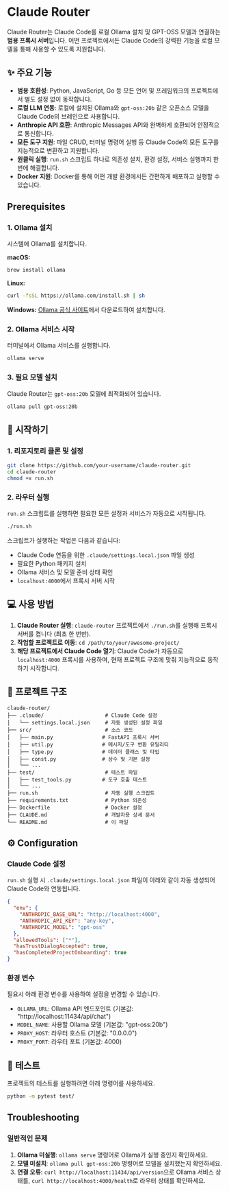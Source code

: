 # Claude Router

Claude Router는 Claude Code를 로컬 Ollama 설치 및 GPT-OSS 모델과 연결하는 **범용 프록시 서버**입니다. 어떤 프로젝트에서든 Claude Code의 강력한 기능을 로컬 모델을 통해 사용할 수 있도록 지원합니다.

## ✨ 주요 기능

*   **범용 호환성**: Python, JavaScript, Go 등 모든 언어 및 프레임워크의 프로젝트에서 별도 설정 없이 동작합니다.
*   **로컬 LLM 연동**: 로컬에 설치된 Ollama와 `gpt-oss:20b` 같은 오픈소스 모델을 Claude Code의 브레인으로 사용합니다.
*   **Anthropic API 호환**: Anthropic Messages API와 완벽하게 호환되어 안정적으로 통신합니다.
*   **모든 도구 지원**: 파일 CRUD, 터미널 명령어 실행 등 Claude Code의 모든 도구를 지능적으로 변환하고 지원합니다.
*   **원클릭 실행**: `run.sh` 스크립트 하나로 의존성 설치, 환경 설정, 서비스 실행까지 한 번에 해결합니다.
*   **Docker 지원**: Docker를 통해 어떤 개발 환경에서든 간편하게 배포하고 실행할 수 있습니다.

## Prerequisites

### 1. Ollama 설치
시스템에 Ollama를 설치합니다.

**macOS:**
```bash
brew install ollama
```

**Linux:**
```bash
curl -fsSL https://ollama.com/install.sh | sh
```

**Windows:**
[Ollama 공식 사이트](https://ollama.com/download/windows)에서 다운로드하여 설치합니다.

### 2. Ollama 서비스 시작
터미널에서 Ollama 서비스를 실행합니다.
```bash
ollama serve
```

### 3. 필요 모델 설치
Claude Router는 `gpt-oss:20b` 모델에 최적화되어 있습니다.
```bash
ollama pull gpt-oss:20b
```

## 🚀 시작하기

### 1. 리포지토리 클론 및 설정
```bash
git clone https://github.com/your-username/claude-router.git
cd claude-router
chmod +x run.sh
```

### 2. 라우터 실행
`run.sh` 스크립트를 실행하면 필요한 모든 설정과 서비스가 자동으로 시작됩니다.
```bash
./run.sh
```

스크립트가 실행하는 작업은 다음과 같습니다:
- Claude Code 연동을 위한 `.claude/settings.local.json` 파일 생성
- 필요한 Python 패키지 설치
- Ollama 서비스 및 모델 준비 상태 확인
- `localhost:4000`에서 프록시 서버 시작

## 💻 사용 방법

1.  **Claude Router 실행**: `claude-router` 프로젝트에서 `./run.sh`를 실행해 프록시 서버를 켭니다 (최초 한 번만).
2.  **작업할 프로젝트로 이동**: `cd /path/to/your/awesome-project/`
3.  **해당 프로젝트에서 Claude Code 열기**: Claude Code가 자동으로 `localhost:4000` 프록시를 사용하며, 현재 프로젝트 구조에 맞춰 지능적으로 동작하기 시작합니다.

## 📂 프로젝트 구조

```
claude-router/
├── .claude/                    # Claude Code 설정
│   └── settings.local.json     # 자동 생성된 설정 파일
├── src/                        # 소스 코드
│   ├── main.py                # FastAPI 프록시 서버
│   ├── util.py                # 메시지/도구 변환 유틸리티
│   ├── type.py                # 데이터 클래스 및 타입
│   ├── const.py               # 상수 및 기본 설정
│   └── ...
├── test/                       # 테스트 파일
│   ├── test_tools.py          # 도구 호출 테스트
│   └── ...
├── run.sh                      # 자동 실행 스크립트
├── requirements.txt            # Python 의존성
├── Dockerfile                  # Docker 설정
├── CLAUDE.md                   # 개발자용 상세 문서
└── README.md                   # 이 파일
```

## ⚙️ Configuration

### Claude Code 설정
`run.sh` 실행 시 `.claude/settings.local.json` 파일이 아래와 같이 자동 생성되어 Claude Code와 연동됩니다.

```json
{
  "env": {
    "ANTHROPIC_BASE_URL": "http://localhost:4000",
    "ANTHROPIC_API_KEY": "any-key",
    "ANTHROPIC_MODEL": "gpt-oss"
  },
  "allowedTools": ["*"],
  "hasTrustDialogAccepted": true,
  "hasCompletedProjectOnboarding": true
}
```

### 환경 변수
필요시 아래 환경 변수를 사용하여 설정을 변경할 수 있습니다.
- `OLLAMA_URL`: Ollama API 엔드포인트 (기본값: "http://localhost:11434/api/chat")
- `MODEL_NAME`: 사용할 Ollama 모델 (기본값: "gpt-oss:20b")
- `PROXY_HOST`: 라우터 호스트 (기본값: "0.0.0.0")
- `PROXY_PORT`: 라우터 포트 (기본값: 4000)

## 🧪 테스트

프로젝트의 테스트를 실행하려면 아래 명령어를 사용하세요.

```bash
python -m pytest test/
```

## Troubleshooting

### 일반적인 문제
1.  **Ollama 미실행**: `ollama serve` 명령어로 Ollama가 실행 중인지 확인하세요.
2.  **모델 미설치**: `ollama pull gpt-oss:20b` 명령어로 모델을 설치했는지 확인하세요.
3.  **연결 오류**: `curl http://localhost:11434/api/version`으로 Ollama 서비스 상태를, `curl http://localhost:4000/health`로 라우터 상태를 확인하세요.
